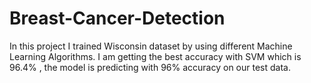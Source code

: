 # Breast-Cancer-Detection
In this project I trained Wisconsin dataset by using different Machine Learning Algorithms. I am getting the best accuracy with SVM which is 96.4% , the model is predicting with 96% accuracy on our test data.

